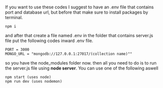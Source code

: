 If you want to use these codes I suggest to have an .env file that contains port and database url, but before that make sure to install packages by terminal.
```
npm i
```
and after that create a file named .env in the folder that contains server.js file put the following codes inward .env file.
```
PORT = 3000
MONGO_URL = "mongodb://127.0.0.1:27017/(collection name)""
```
so you have the node_modules folder now. then all you need to do is to run the server.js file using __node server__. You can use one of the following aswell
```
npm start (uses node)
npm run dev (uses nodemon)
```
